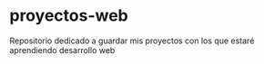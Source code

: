 # proyectos-web
Repositorio dedicado a guardar mis proyectos con los que estaré aprendiendo desarrollo web
